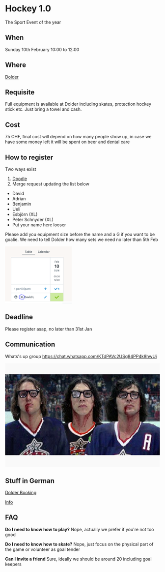 # Hockey 1.0

The Sport Event of the year

## When
Sunday 10th February 10:00 to 12:00

## Where
[Dolder](https://www.doldersports.com/en/winter-front-page-en/ice-skating-rink/ "Title") 

## Requisite
Full equipment is available at Dolder including skates, protection hockey stick etc. Just bring a towel and cash.

## Cost
75 CHF, final cost will depend on how many people show up, in case we have some money left it will be spent on beer and dental care

## How to register
Two ways exist

1. [Doodle](https://doodle.com/poll/ttvskx8gsmmtswzr "Title")
2. Merge request updating the list below

* David
* Adrian
* Benjamin
* Ueli 
* Esbjörn (XL)
* Peter Schnyder (XL)
* Put your name here looser


Please add you equipment size before the name and a G if you want to be goalie. We need to tell Dolder how many sets we need no later than 5th Feb

![Alt text](doodle.PNG)

## Deadline
Please register asap, no later than 31st Jan

## Communication
Whats's up group https://chat.whatsapp.com/KTdPAVc2USg84PP4k8hwUi

![Alt text](hanson.jpg)

## Stuff in German

[Dolder Booking](Booking.pdf)

[Info](Plauschhockey2018_19.pdf)


## FAQ

__Do I need to know how to play?__
Nope, actually we prefer if you're not too good

__Do I need to know how to skate?__
Nope, just focus on the physical part of the game or volunteer as goal tender

__Can I invite a friend__
Sure, ideally we should be around 20 including goal keepers

